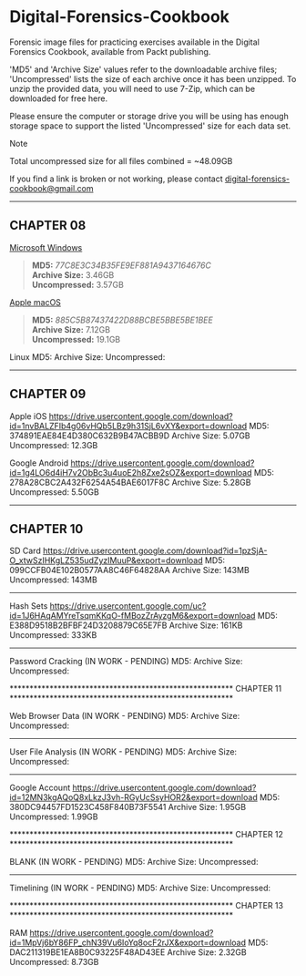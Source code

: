 # Digital-Forensics-Cookbook
Forensic image files for practicing exercises available in the Digital Forensics Cookbook, available from Packt publishing.

'MD5' and 'Archive Size' values refer to the downloadable archive files; 'Uncompressed' lists the size of each archive once
it has been unzipped. To unzip the provided data, you will need to use 7-Zip, which can be downloaded for free here.

Please ensure the computer or storage drive you will be using has enough storage space to support the listed 'Uncompressed'
size for each data set.

> [!NOTE]
> Total uncompressed size for all files combined = ~48.09GB

If you find a link is broken or not working, please contact digital-forensics-cookbook@gmail.com     

-------------------------
## CHAPTER 08

[Microsoft Windows](https://drive.usercontent.google.com/download?id=1ib5dMcT3aAkF6OOVad7u_hNilTEHi5Au&export=download)
> **MD5:** *77C8E3C34B35FE9EF881A9437164676C* <br> **Archive Size:** 3.46GB <br> **Uncompressed:** 3.57GB

[Apple macOS](https://drive.usercontent.google.com/download?id=1rNSwXCvI_ZLVrKS_uT8CWWtJWuw9CKlm&export=download)
> **MD5:** *885C5B87437422D88BCBE5BBE5BE1BEE* <br> **Archive Size:** 7.12GB <br> **Uncompressed:** 19.1GB

Linux
MD5: 
Archive Size: 
Uncompressed: 

-   -   -   -   -   -   -   -   -   -   -   -   -   -   -   -   -   -   -   -   -   -   -   -   -   -   -   -   -   -   -
## CHAPTER 09

Apple iOS
https://drive.usercontent.google.com/download?id=1nvBALZFIb4g06vHQb5LBz9h31SjL6vXY&export=download
MD5: 374891EAE84E4D380C632B9B47ACBB9D
Archive Size: 5.07GB
Uncompressed: 12.3GB

Google Android
https://drive.usercontent.google.com/download?id=1g4LO6d4iH7v2ObBc3u4uoE2h8Zxe2sOZ&export=download
MD5: 278A28CBC2A432F6254A54BAE6017F8C
Archive Size: 5.28GB
Uncompressed: 5.50GB

-   -   -   -   -   -   -   -   -   -   -   -   -   -   -   -   -   -   -   -   -   -   -   -   -   -   -   -   -   -   -
## CHAPTER 10

SD Card
https://drive.usercontent.google.com/download?id=1pzSjA-O_xtwSzIHKgLZ535udZyzIMuuP&export=download
MD5: 099CCFB04E102B0577AA8C46F64828AA
Archive Size: 143MB
Uncompressed: 143MB

-   -   -   -   -   -   -   -   -   -   -   -   -   -   -   -   -   -   -   -   -   -   -   -   -   -   -   -   -   -   -

Hash Sets
https://drive.usercontent.google.com/uc?id=1J6HAqAMYreTsqmKKqO-fMBozZrAyzgM6&export=download
MD5: E388D9518B2BFBF24D3208879C65E7FB
Archive Size: 161KB
Uncompressed: 333KB

-   -   -   -   -   -   -   -   -   -   -   -   -   -   -   -   -   -   -   -   -   -   -   -   -   -   -   -   -   -   -

Password Cracking (IN WORK - PENDING)
MD5: 
Archive Size: 
Uncompressed: 

******************************************************** CHAPTER 11 ********************************************************

Web Browser Data (IN WORK - PENDING)
MD5: 
Archive Size: 
Uncompressed: 

-   -   -   -   -   -   -   -   -   -   -   -   -   -   -   -   -   -   -   -   -   -   -   -   -   -   -   -   -   -   -

User File Analysis (IN WORK - PENDING)
MD5: 
Archive Size: 
Uncompressed: 

-   -   -   -   -   -   -   -   -   -   -   -   -   -   -   -   -   -   -   -   -   -   -   -   -   -   -   -   -   -   -

Google Account
https://drive.usercontent.google.com/download?id=12MN3kgAQoQ8xLkzJ3vh-RGyUcSsyHOR2&export=download
MD5: 380DC94457FD1523C458F840B73F5541
Archive Size: 1.95GB
Uncompressed: 1.99GB

******************************************************** CHAPTER 12 ********************************************************

BLANK (IN WORK - PENDING)
MD5: 
Archive Size: 
Uncompressed: 

-   -   -   -   -   -   -   -   -   -   -   -   -   -   -   -   -   -   -   -   -   -   -   -   -   -   -   -   -   -   -

Timelining (IN WORK - PENDING)
MD5: 
Archive Size: 
Uncompressed: 

******************************************************** CHAPTER 13 ********************************************************

RAM
https://drive.usercontent.google.com/download?id=1MpVj6bY86FP_chN39Vu6IoYq8ocF2rJX&export=download
MD5: DAC211319BE1EA8B0C93225F48AD43EE
Archive Size: 2.32GB
Uncompressed: 8.73GB
